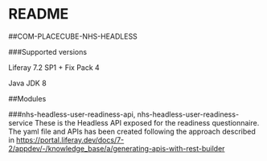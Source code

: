 # README #

##COM-PLACECUBE-NHS-HEADLESS

###Supported versions

Liferay 7.2 SP1 + Fix Pack 4

Java JDK 8


##Modules

###nhs-headless-user-readiness-api, nhs-headless-user-readiness-service
These is the Headless API exposed for the readiness questionnaire. The yaml file and APIs has been created following the approach described in https://portal.liferay.dev/docs/7-2/appdev/-/knowledge_base/a/generating-apis-with-rest-builder
